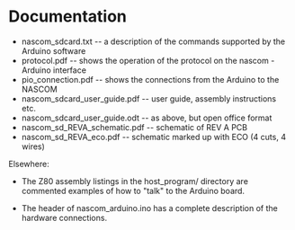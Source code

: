 # Documentation

* nascom_sdcard.txt -- a description of the commands supported by the Arduino software
* protocol.pdf      -- shows the operation of the protocol on the nascom - Arduino interface
* pio_connection.pdf -- shows the connections from the Arduino to the NASCOM
* nascom_sdcard_user_guide.pdf -- user guide, assembly instructions etc.
* nascom_sdcard_user_guide.odt -- as above, but open office format
* nascom_sd_REVA_schematic.pdf -- schematic of REV A PCB
* nascom_sd_REVA_eco.pdf -- schematic marked up with ECO (4 cuts, 4 wires)

Elsewhere:

* The Z80 assembly listings in the host_program/ directory are commented
examples of how to "talk" to the Arduino board.

* The header of nascom_arduino.ino has a complete description of the hardware
connections.
